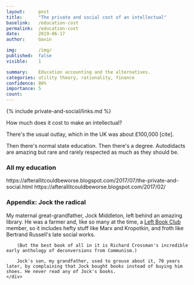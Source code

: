 ```yaml
---
layout:     post
title:      "The private and social cost of an intellectual"
baselink:   /education-cost
permalink:  /education-cost
date:       2019-06-17
author:     Gavin

img:        /img/
published:  false
visible:    1

summary:    Education accounting and the alternatives.
categories: utility theory, rationality, finance
confidence: 80%
importance: 5
count:      
---
```


{%  include private-and-social/links.md     %}


How much does it cost to make an intellectual?

There's the usual outlay, which in the UK was about £100,000 [cite].

Then there's normal state education. Then there's a degree. Autodidacts are amazing but rare and rarely respected as much as they should be.


<div class="accordion">
    <h3>All my education</h3>
    <div>
		https://afterallitcouldbeworse.blogspot.com/2017/07/the-private-and-social.html
		https://afterallitcouldbeworse.blogspot.com/2017/02/
	</div>
</div>




<div class="accordion">
    <h3>Appendix: Jock the radical</h3>
    <div>
		My maternal great-grandfather, Jock Middleton, left behind an amazing library. He was a farmer and, like so many at the time, a <a href="{{lbc}}">Left Book Club</a> member, so it includes hefty stuff like Marx and Kropotkin, and froth like Bertrand Russell's late social works.

		(But the best book of all in it is Richard Crossman's incredible early anthology of deconversions from Communism.)

		Jock's son, my grandfather, used to grouse about it, 70 years later, by complaining that Jock bought books instead of buying him shoes. He never read any of Jock's books.
	</div>
</div>

